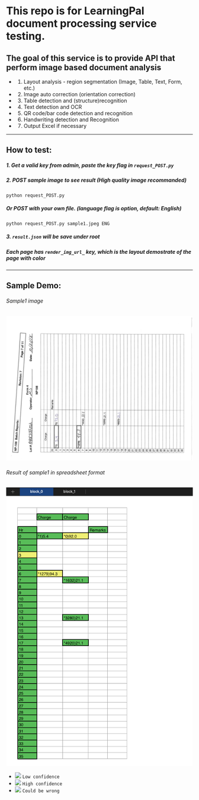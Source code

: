 # This repo is for LearningPal document processing service testing.

## The goal of this service is to provide API that perform image based document analysis
* 1. Layout analysis - region segmentation (Image, Table, Text, Form, etc.)
* 2. Image auto correction (orientation correction)
* 3. Table detection and (structure)recognition
* 4. Text detection and OCR
* 5. QR code/bar code detection and recognition
* 6. Handwriting detection and Recognition
* 7. Output Excel if necessary


----------
## How to test:
##### 1. Get a valid key from admin, paste the key flag in ```request_POST.py``` 
##### 2. POST sample image to see result (High quality image recommanded)
```
python request_POST.py
```
##### Or POST with your own file. (language flag is option, default: English)
```
python request_POST.py sample1.jpeg ENG
```
##### 3. ```result.json``` will be save under root
##### Each page has ```render_img_url_``` key, which is the layout demostrate of the page with color
----
## Sample Demo:
###### Sample1 image
![](sample1.jpeg)

###### Result of sample1 in spreadsheet format
![](results_render/EX_sample1_page0.png)

- ![](https://placehold.it/15/FF0000/000000?text=+) `Low confidence`
- ![](https://placehold.it/15/008000/000000?text=+) `High confidence`
- ![](https://placehold.it/15/FFFF99/000000?text=+) `Could be wrong`